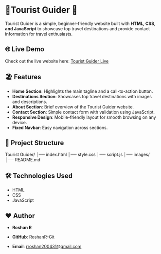 # 🚝Tourist Guider 🚌

Tourist Guider is a simple, beginner-friendly website built with **HTML, CSS, and JavaScript** to showcase top travel destinations and provide contact information for travel enthusiasts.

## 🌐 Live Demo

Check out the live website here: [Tourist Guider Live](https://roshanr-git.github.io/Tourist-Guidoo-/)

## 🏖️ Features

- **Home Section**: Highlights the main tagline and a call-to-action button.
- **Destinations Section**: Showcases top travel destinations with images and descriptions.
- **About Section**: Brief overview of the Tourist Guider website.
- **Contact Section**: Simple contact form with validation using JavaScript.
- **Responsive Design**: Mobile-friendly layout for smooth browsing on any device.
- **Fixed Navbar**: Easy navigation across sections.

## 📂 Project Structure

Tourist Guider/
│── index.html
│── style.css
│── script.js
│── images/
│── README.md

## 🛠️ Technologies Used

- HTML
- CSS
- JavaScript

## ❤️ Author

- **Roshan R**

- **GitHub**: RoshanR-Git

- **Email**: rroshan200431@gmail.com
